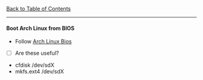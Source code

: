 [Back to Table of Contents](../README.md)
***

#### Boot Arch Linux from BIOS 
* Follow [Arch Linux Bios](https://www.youtube.com/watch?v=GKdPSGb9f5s)

- [ ] Are these useful?
* cfdisk /dev/sdX
* mkfs.ext4 /dev/sdX
